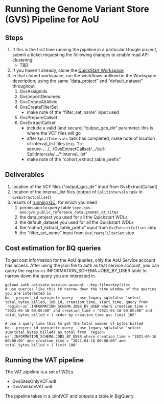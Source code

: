 # Running the Genome Variant Store (GVS) Pipeline for AoU

## Steps
1. If this is the first time running the pipeline in a particular Google project, submit a ticket requesting the following changes to enable read API clustering:
   - TBD
2. If you haven't already, clone the [QuickStart Workspace](https://app.terra.bio/#workspaces/broad-dsde-firecloud-billing/Genomic%20Variant%20Store%20-%20GVS%20Quickstart)
3. In that cloned workspace, run the workflows outlined in the Workspace description; using the same “data_project” and “default_dataset” throughout
   1. GvsAssignIds
   2. GvsImportGenomes
   3. GvsCreateAltAllele
   4. GvsCreateFilterSet
      - make note of the “filter_set_name” input used
   5. GvsPrepareCallset
   6. GvsExtractCallset
       - include a valid (and secure) “output_gcs_dir” parameter, this is where the VCF files will go
       - after `SplitIntervals` task has completed, make note of location of interval_list files (e.g. “fc-secure-…./…/GvsExtractCallset/…/call-SplitIntervals/.../*.interval_list”
       - make note of the “cohort_extract_table_prefix”

## Deliverables
1. location of the VCF files (“output_gcs_dir” input from GvsExtractCallset)
2. location of the interval_list files (output of `SplitIntervals` task in `GvsExtractCallset`)
3. results of [running QC](callset_QC/README.md), for which you need
   1. permission to query table `spec-ops-aou:gvs_public_reference_data.gnomad_v3_sites`
   2. the data_project you used for all the Quickstart WDLs
   3. the default_dataset you used for all the Quickstart WDLs
   4. the “cohort_extract_table_prefix” input from `GvsExtractCallset` step
   5. the “filter_set_name” input from `GvsCreateFilterSet` step

## Cost estimation for BQ queries
To get cost information for the AoU queries, only the AoU Service account has access. 
After using the json file to auth as that service account, you can query the 
`region-us`.INFORMATION_SCHEMA.JOBS_BY_USER table to narrow down the query you are interested in.

    gcloud auth activate-service-account --key-file=<keyfile>
    # use queries like this to narrow down the time window of the queries you are interested in
    bq --project_id <project> query --use_legacy_sql=false 'select total_bytes_billed, job_id, creation_time, start_time, query from `region-us`.INFORMATION_SCHEMA.JOBS_BY_USER where creation_time > "2021-04-16 00:00:00" and creation_time < "2021-04-18 00:00:00" and total_bytes_billed > 1 order by creation_time asc limit 100'
    
    # use a query like this to get the total number of bytes billed
    bq --project_id <project> query --use_legacy_sql=false 'select sum(total_bytes_billed) as total from `region-us`.INFORMATION_SCHEMA.JOBS_BY_USER where creation_time > "2021-04-16 00:00:00" and creation_time < "2021-04-18 00:00:00" and total_bytes_billed > 1 limit 100'


## Running the VAT pipeline
The VAT pipeline is a set of WDLs
 - GvsSitesOnlyVCF.wdl
 - GvsValidateVAT.wdl

The pipeline takes in a jointVCF and outputs a table in BigQuery.

